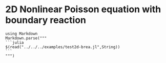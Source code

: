 # 2D Nonlinear Poisson equation with boundary reaction
````@eval
using Markdown
Markdown.parse("""
```julia
$(read("../../../examples/test2d-brea.jl",String))
```
""")
````
